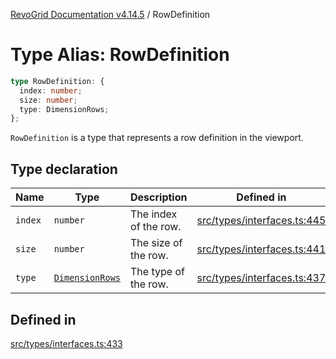 [RevoGrid Documentation v4.14.5](README.md) / RowDefinition

# Type Alias: RowDefinition

```ts
type RowDefinition: {
  index: number;
  size: number;
  type: DimensionRows;
};
```

`RowDefinition` is a type that represents a row definition in the
viewport.

## Type declaration

| Name | Type | Description | Defined in |
| ------ | ------ | ------ | ------ |
| `index` | `number` | The index of the row. | [src/types/interfaces.ts:445](https://github.com/revolist/revogrid/blob/395fb64310e6654557393205ff295dbb2f4142c5/src/types/interfaces.ts#L445) |
| `size` | `number` | The size of the row. | [src/types/interfaces.ts:441](https://github.com/revolist/revogrid/blob/395fb64310e6654557393205ff295dbb2f4142c5/src/types/interfaces.ts#L441) |
| `type` | [`DimensionRows`](TypeAlias.DimensionRows.md) | The type of the row. | [src/types/interfaces.ts:437](https://github.com/revolist/revogrid/blob/395fb64310e6654557393205ff295dbb2f4142c5/src/types/interfaces.ts#L437) |

## Defined in

[src/types/interfaces.ts:433](https://github.com/revolist/revogrid/blob/395fb64310e6654557393205ff295dbb2f4142c5/src/types/interfaces.ts#L433)

